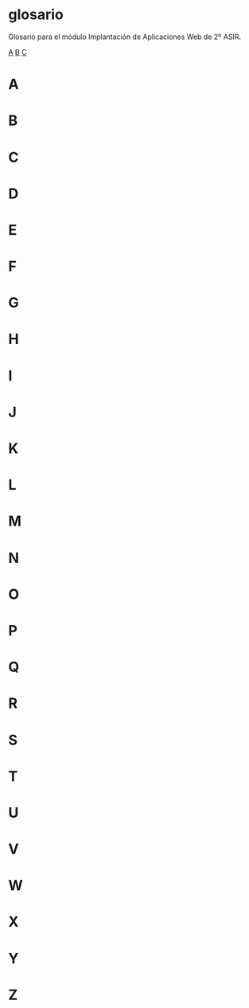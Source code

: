 # glosario

Glosario para el módulo Implantación de Aplicaciones Web de 2º ASIR.

[A](#a) [B](#b) [C](#c)

# A

# B

# C

# D

# E

# F

# G

# H

# I

# J

# K

# L

# M

# N

# O

# P

# Q

# R

# S

# T

# U

# V

# W

# X

# Y

# Z
